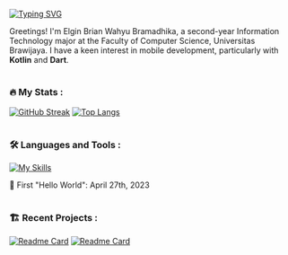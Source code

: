 [![Typing SVG](https://readme-typing-svg.demolab.com?font=Fira+Code&weight=500&size=24&duration=2500&pause=1500&color=fe019a&background=FFFBE800&vCenter=true&random=false&width=500&height=50&lines=こんにちは、みんな！✨;Aspiring+Mobile+Developer!🚀;Kotlin++•++Jetpack+Compose++•++Flutter)](https://git.io/typing-svg) 

Greetings! I'm Elgin Brian Wahyu Bramadhika, a second-year Information Technology major at the Faculty of Computer Science, Universitas Brawijaya. I have a keen interest in mobile development, particularly with **Kotlin** and **Dart**.

#
### :fire: My Stats :
[![GitHub Streak](http://github-readme-streak-stats.herokuapp.com?user=elginbrian&theme=radical)](https://git.io/streak-stats)
[![Top Langs](https://github-readme-stats.vercel.app/api/top-langs/?username=elginbrian&layout=compact&theme=radical)](https://github.com/anuraghazra/github-readme-stats)
#
### :hammer_and_wrench: Languages and Tools :
 [![My Skills](https://skillicons.dev/icons?i=kotlin,androidstudio,dart,flutter,firebase,supabase,docker,java,php,py,js,ts,tailwind,react,nextjs)](https://skillicons.dev)
 

:seedling: First "Hello World": April 27th, 2023

#

### 🏗️ Recent Projects :
[![Readme Card](https://github-readme-stats.vercel.app/api/pin/?username=elginbrian&repo=Greventure&theme=radical)](https://github.com/elginbrian/Greventure)
[![Readme Card](https://github-readme-stats.vercel.app/api/pin/?username=elginbrian&repo=seatudy-frontend&theme=radical)](https://github.com/highfive-compfest/seatudy-frontend)
